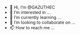 - 👋 Hi, I’m @GAZUTHEC
- 👀 I’m interested in ...
- 🌱 I’m currently learning ...
- 💞️ I’m looking to collaborate on ...
- 📫 How to reach me ...

<!---
GAZUTHEC/GAZUTHEC is a ✨ special ✨ repository because its `README.md` (this file) appears on your GitHub profile.
You can click the Preview link to take a look at your changes.
--->
